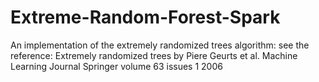 # Extreme-Random-Forest-Spark
An implementation of the extremely randomized trees algorithm: see the reference:
  Extremely randomized trees by Piere Geurts et al. Machine Learning Journal Springer  volume 63  issues 1 2006
